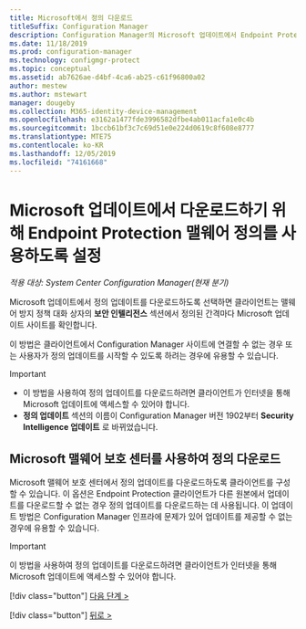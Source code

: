 ```yaml
---
title: Microsoft에서 정의 다운로드
titleSuffix: Configuration Manager
description: Configuration Manager의 Microsoft 업데이트에서 Endpoint Protection 맬웨어 정의 다운로드를 사용하도록 설정하는 방법을 알아봅니다.
ms.date: 11/18/2019
ms.prod: configuration-manager
ms.technology: configmgr-protect
ms.topic: conceptual
ms.assetid: ab7626ae-d4bf-4ca6-ab25-c61f96800a02
author: mestew
ms.author: mstewart
manager: dougeby
ms.collection: M365-identity-device-management
ms.openlocfilehash: e3162a1477fde3996582dfbe4ab011acfa1e0c4b
ms.sourcegitcommit: 1bccb61bf3c7c69d51e0e224d0619c8f608e8777
ms.translationtype: MTE75
ms.contentlocale: ko-KR
ms.lasthandoff: 12/05/2019
ms.locfileid: "74161668"
---
```

# <a name="enable-endpoint-protection-malware-definitions-to-download-from-microsoft-updates"></a>Microsoft 업데이트에서 다운로드하기 위해 Endpoint Protection 맬웨어 정의를 사용하도록 설정

*적용 대상: System Center Configuration Manager(현재 분기)*

Microsoft 업데이트에서 정의 업데이트를 다운로드하도록 선택하면 클라이언트는 맬웨어 방지 정책 대화 상자의 **보안 인텔리전스** 섹션에서 정의된 간격마다 Microsoft 업데이트 사이트를 확인합니다.

 이 방법은 클라이언트에서 Configuration Manager 사이트에 연결할 수 없는 경우 또는 사용자가 정의 업데이트를 시작할 수 있도록 하려는 경우에 유용할 수 있습니다.

> [!IMPORTANT]
> - 이 방법을 사용하여 정의 업데이트를 다운로드하려면 클라이언트가 인터넷을 통해 Microsoft 업데이트에 액세스할 수 있어야 합니다.
> - **정의 업데이트** 섹션의 이름이 Configuration Manager 버전 1902부터 **Security Intelligence 업데이트** 로 바뀌었습니다.

## <a name="using-the-microsoft-malware-protection-center-to-download-definitions"></a>Microsoft 맬웨어 보호 센터를 사용하여 정의 다운로드
 Microsoft 맬웨어 보호 센터에서 정의 업데이트를 다운로드하도록 클라이언트를 구성할 수 있습니다. 이 옵션은 Endpoint Protection 클라이언트가 다른 원본에서 업데이트를 다운로드할 수 없는 경우 정의 업데이트를 다운로드하는 데 사용됩니다. 이 업데이트 방법은 Configuration Manager 인프라에 문제가 있어 업데이트를 제공할 수 없는 경우에 유용할 수 있습니다.

> [!IMPORTANT]
>  이 방법을 사용하여 정의 업데이트를 다운로드하려면 클라이언트가 인터넷을 통해 Microsoft 업데이트에 액세스할 수 있어야 합니다.
> 
> 
> [!div class="button"]
> [다음 단계 >](endpoint-antimalware-policies.md)
> 
> [!div class="button"]
> [뒤로 >](endpoint-configure-alerts.md)
